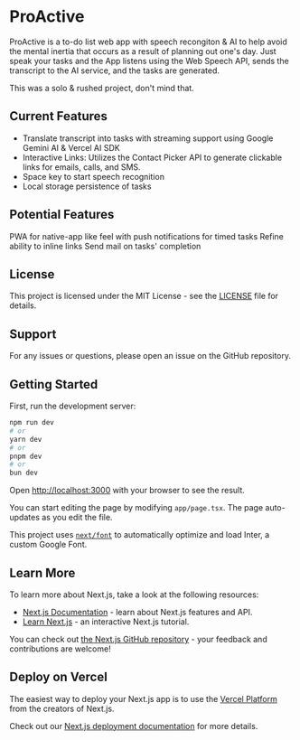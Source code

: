 # ProActive

ProActive is a to-do list web app with speech recongiton & AI to help avoid the mental inertia that occurs as a result of planning out one's day. Just speak your tasks and the App listens using the Web Speech API, sends the transcript to the AI service, and the tasks are generated.

This was a solo & rushed project, don't mind that.

## Current Features

- Translate transcript into tasks with streaming support using Google Gemini AI & Vercel AI SDK
- Interactive Links: Utilizes the Contact Picker API to generate clickable links for emails, calls, and SMS.
- Space key to start speech recognition
- Local storage persistence of tasks

## Potential Features

PWA for native-app like feel with push notifications for timed tasks
Refine ability to inline links
Send mail on tasks' completion

## License

This project is licensed under the MIT License - see the [LICENSE](./LICENSE.txt) file for details.

## Support

For any issues or questions, please open an issue on the GitHub repository.

## Getting Started

First, run the development server:

```bash
npm run dev
# or
yarn dev
# or
pnpm dev
# or
bun dev
```

Open [http://localhost:3000](http://localhost:3000) with your browser to see the result.

You can start editing the page by modifying `app/page.tsx`. The page auto-updates as you edit the file.

This project uses [`next/font`](https://nextjs.org/docs/basic-features/font-optimization) to automatically optimize and load Inter, a custom Google Font.

## Learn More

To learn more about Next.js, take a look at the following resources:

- [Next.js Documentation](https://nextjs.org/docs) - learn about Next.js features and API.
- [Learn Next.js](https://nextjs.org/learn) - an interactive Next.js tutorial.

You can check out [the Next.js GitHub repository](https://github.com/vercel/next.js/) - your feedback and contributions are welcome!

## Deploy on Vercel

The easiest way to deploy your Next.js app is to use the [Vercel Platform](https://vercel.com/new?utm_medium=default-template&filter=next.js&utm_source=create-next-app&utm_campaign=create-next-app-readme) from the creators of Next.js.

Check out our [Next.js deployment documentation](https://nextjs.org/docs/deployment) for more details.
